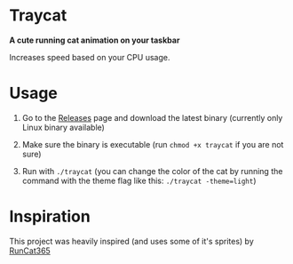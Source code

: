 # Traycat

**A cute running cat animation on your taskbar**

Increases speed based on your CPU usage.

# Usage

1. Go to the [Releases](https://github.com/loissascha/traycat/releases) page and download the latest binary (currently only Linux binary available)

2. Make sure the binary is executable (run `chmod +x traycat` if you are not sure)

3. Run with `./traycat` (you can change the color of the cat by running the command with the theme flag like this: `./traycat -theme=light`)

# Inspiration

This project was heavily inspired (and uses some of it's sprites) by [RunCat365](https://github.com/Kyome22/RunCat365)
